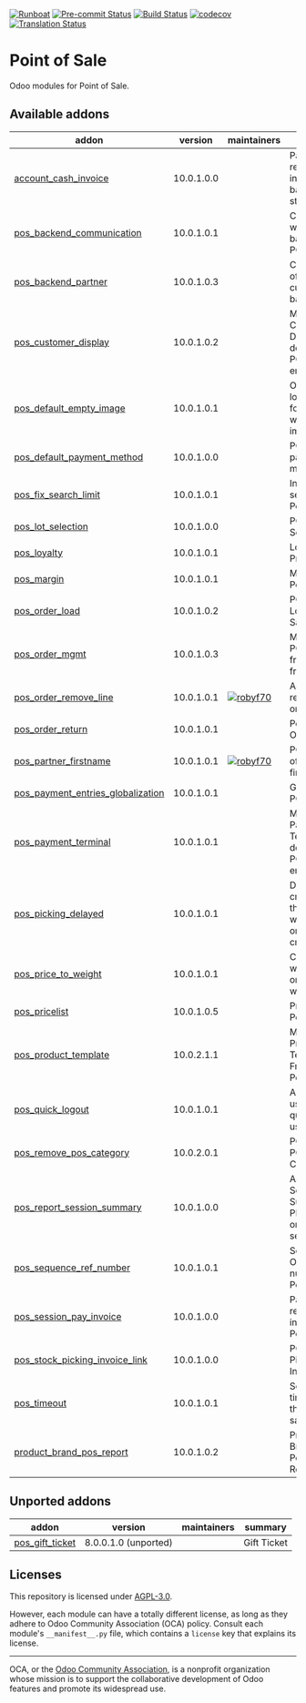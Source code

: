 
[![Runboat](https://img.shields.io/badge/runboat-Try%20me-875A7B.png)](https://runboat.odoo-community.org/builds?repo=OCA/pos&target_branch=10.0)
[![Pre-commit Status](https://github.com/OCA/pos/actions/workflows/pre-commit.yml/badge.svg?branch=10.0)](https://github.com/OCA/pos/actions/workflows/pre-commit.yml?query=branch%3A10.0)
[![Build Status](https://github.com/OCA/pos/actions/workflows/test.yml/badge.svg?branch=10.0)](https://github.com/OCA/pos/actions/workflows/test.yml?query=branch%3A10.0)
[![codecov](https://codecov.io/gh/OCA/pos/branch/10.0/graph/badge.svg)](https://codecov.io/gh/OCA/pos)
[![Translation Status](https://translation.odoo-community.org/widgets/pos-10-0/-/svg-badge.svg)](https://translation.odoo-community.org/engage/pos-10-0/?utm_source=widget)

<!-- /!\ do not modify above this line -->

# Point of Sale

Odoo modules for Point of Sale.

<!-- /!\ do not modify below this line -->

<!-- prettier-ignore-start -->

[//]: # (addons)

Available addons
----------------
addon | version | maintainers | summary
--- | --- | --- | ---
[account_cash_invoice](account_cash_invoice/) | 10.0.1.0.0 |  | Pay and receive invoices from bank statements
[pos_backend_communication](pos_backend_communication/) | 10.0.1.0.1 |  | Communicate with odoo's backend from POS.
[pos_backend_partner](pos_backend_partner/) | 10.0.1.0.3 |  | Choose point of sale customers in backend
[pos_customer_display](pos_customer_display/) | 10.0.1.0.2 |  | Manage Customer Display device from POS front end
[pos_default_empty_image](pos_default_empty_image/) | 10.0.1.0.1 |  | Optimize loading time for products without image
[pos_default_payment_method](pos_default_payment_method/) | 10.0.1.0.0 |  | POS Default payment mehotd
[pos_fix_search_limit](pos_fix_search_limit/) | 10.0.1.0.1 |  | Increase search in the PoS
[pos_lot_selection](pos_lot_selection/) | 10.0.1.0.0 |  | POS Lot Selection
[pos_loyalty](pos_loyalty/) | 10.0.1.0.1 |  | Loyalty Program
[pos_margin](pos_margin/) | 10.0.1.0.1 |  | Margin on PoS Order
[pos_order_load](pos_order_load/) | 10.0.1.0.2 |  | POS Order Load and Save
[pos_order_mgmt](pos_order_mgmt/) | 10.0.1.0.3 |  | Manage old POS Orders from the frontend
[pos_order_remove_line](pos_order_remove_line/) | 10.0.1.0.1 | [![robyf70](https://github.com/robyf70.png?size=30px)](https://github.com/robyf70) | Add button to remove POS order line.
[pos_order_return](pos_order_return/) | 10.0.1.0.1 |  | Point of Sale Order Return
[pos_partner_firstname](pos_partner_firstname/) | 10.0.1.0.1 | [![robyf70](https://github.com/robyf70.png?size=30px)](https://github.com/robyf70) | POS Support of partner firstname
[pos_payment_entries_globalization](pos_payment_entries_globalization/) | 10.0.1.0.1 |  | Globalize POS Payment
[pos_payment_terminal](pos_payment_terminal/) | 10.0.1.0.1 |  | Manage Payment Terminal device from POS front end
[pos_picking_delayed](pos_picking_delayed/) | 10.0.1.0.1 |  | Delay the creation of the picking when PoS order is created
[pos_price_to_weight](pos_price_to_weight/) | 10.0.1.0.1 |  | Compute weight based on barcodes with prices
[pos_pricelist](pos_pricelist/) | 10.0.1.0.5 |  | Pricelist for Point of sale
[pos_product_template](pos_product_template/) | 10.0.2.1.1 |  | Manage Product Template in Front End Point Of Sale
[pos_quick_logout](pos_quick_logout/) | 10.0.1.0.1 |  | Allow PoS user to logout quickly after user changed
[pos_remove_pos_category](pos_remove_pos_category/) | 10.0.2.0.1 |  | POS Remove POS Category
[pos_report_session_summary](pos_report_session_summary/) | 10.0.1.0.0 |  | Adds a Session Summary PDF report on the POS session
[pos_sequence_ref_number](pos_sequence_ref_number/) | 10.0.1.0.1 |  | Sequential Order numbers for Point of sale
[pos_session_pay_invoice](pos_session_pay_invoice/) | 10.0.1.0.0 |  | Pay and receive invoices from PoS Session
[pos_stock_picking_invoice_link](pos_stock_picking_invoice_link/) | 10.0.1.0.0 |  | POS Stock Picking Invoice Link
[pos_timeout](pos_timeout/) | 10.0.1.0.1 |  | Set the timeout of the point of sale
[product_brand_pos_report](product_brand_pos_report/) | 10.0.1.0.2 |  | Product Brand in Point of Sale Report


Unported addons
---------------
addon | version | maintainers | summary
--- | --- | --- | ---
[pos_gift_ticket](pos_gift_ticket/) | 8.0.0.1.0 (unported) |  | Gift Ticket

[//]: # (end addons)

<!-- prettier-ignore-end -->

## Licenses

This repository is licensed under [AGPL-3.0](LICENSE).

However, each module can have a totally different license, as long as they adhere to Odoo Community Association (OCA)
policy. Consult each module's `__manifest__.py` file, which contains a `license` key
that explains its license.

----
OCA, or the [Odoo Community Association](http://odoo-community.org/), is a nonprofit
organization whose mission is to support the collaborative development of Odoo features
and promote its widespread use.
